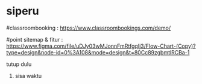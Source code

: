 # siperu

#classroombooking : https://www.classroombookings.com/demo/

#point sitemap & fitur : https://www.figma.com/file/uDJy03wMJonnFmRtfgqIj3/Flow-Chart-(Copy)?type=design&node-id=0%3A108&mode=design&t=80Cc89zgbmtlRCBa-1

tutup dulu
1. sisa waktu
